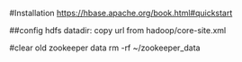 #Installation
https://hbase.apache.org/book.html#quickstart

##config hdfs datadir: copy url from hadoop/core-site.xml

#clear old zookeeper data
rm -rf ~/zookeeper_data
